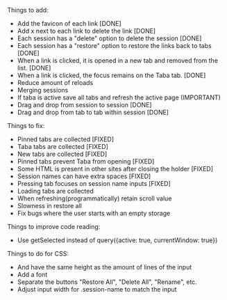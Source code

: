 Things to add:

- Add the favicon of each link [DONE]
- Add x next to each link to delete the link [DONE]
- Each session has a "delete" option to delete the session [DONE]
- Each session has a "restore" option to restore the links back to tabs [DONE]
- When a link is clicked, it is opened in a new tab and removed from the list. [DONE]
- When a link is clicked, the focus remains on the Taba tab. [DONE]
- Reduce amount of reloads
- Merging sessions
- If taba is active save all tabs and refresh the active page (IMPORTANT)
- Drag and drop from session to session [DONE]
- Drag and drop from tab to tab within session [DONE]


Things to fix:

- Pinned tabs are collected [FIXED]
- Taba tabs are collected [FIXED]
- New tabs are collected [FIXED]
- Pinned tabs prevent Taba from opening [FIXED]
- Some HTML is present in other sites after closing the holder [FIXED]
- Session names can have extra spaces [FIXED]
- Pressing tab focuses on session name inputs [FIXED]
- Loading tabs are collected
- When refreshing(programmatically) retain scroll value
- Slowness in restore all
- Fix bugs where the user starts with an empty storage


Things to improve code reading:

- Use getSelected instead of query({active: true, currentWindow: true})

Things to do for CSS:
- And have the same height as the amount of lines of the input
- Add a font
- Separate the buttons "Restore All", "Delete All", "Rename", etc.
- Adjust input width for .session-name to match the input